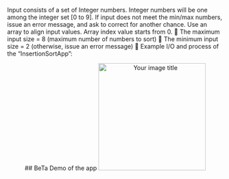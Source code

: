 Input consists of a set of Integer numbers. Integer numbers will be one among the
integer set [0 to 9]. If input does not meet the min/max numbers, issue an error
message, and ask to correct for another chance. Use an array to align input values. Array
index value starts from 0.
 The maximum input size = 8 (maximum number of numbers to sort)
 The minimum input size = 2 (otherwise, issue an error message)
 Example I/O and process of the “InsertionSortApp”:


<p align="center" width="350" >
##  BeTa Demo of the app
  <img src="https://github.com/Dpham181/Sorting-APP-/blob/master/beta.gif" alt="Your image title" width="250"/>


</p>

